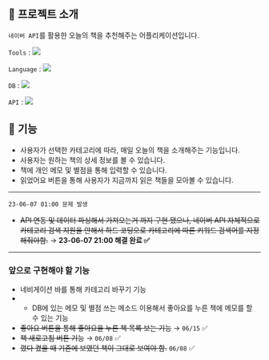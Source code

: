 ## 📌 프로젝트 소개

`네이버 API`를 활용한 오늘의 책을 추천해주는 어플리케이션입니다. 

`Tools` :  <a href="#" target="_blank"><img src="https://img.shields.io/badge/Android Studio-3DDC84.svg?style=flat&logo=Android-Studio&logoColor=FFFFFF"/></a>&nbsp;

`Language` :  <a href="#" target="_blank"><img src="https://img.shields.io/badge/Java-f89820.svg?style=flat&logo=javalogoColor=FFFFFF"/></a>&nbsp;

`DB` :  <a href="#" target="_blank"><img src="https://img.shields.io/badge/SQLite-003B57.svg?style=flat&logo=SQLite&logoColor=FFFFFF"/></a>&nbsp;

`API` : <a href="#" target="_blank"><img src="https://img.shields.io/badge/Naver API-03C75A.svg?style=flat&logo=Naver&logoColor=FFFFFF"/></a>&nbsp;

## 🧱 기능
+ 사용자가 선택한 카테고리에 따라, 매일 오늘의 책을 소개해주는 기능입니다.
+ 사용자는 원하는 책의 상세 정보를 볼 수 있습니다.
+ 책에 개인 메모 및 별점을 통해 입력할 수 있습니다.
+ 읽었어요 버튼을 통해 사용자가 지금까지 읽은 책들을 모아볼 수 있습니다.

___

`23-06-07 01:00 문제 발생`

+ ~~API 연동 및 데이터 파싱해서 가져오는거 까지 구현 됐으나, 네이버 API 자체적으로 카테고리 검색 지원을 안해서 하드 코딩으로 카테고리에 따른 키워드 검색어를 지정해줘야함.~~
→ **23-06-07 21:00 해결 완료 ✅**

___

### 앞으로 구현해야 할 기능

+ 네비게이션 바를 통해 카테고리 바꾸기 기능
+ + DB에 있는 메모 및 별점 쓰는 메소드 이용해서 좋아요를 누른 책에 메모를 할 수 있는 기능
+ ~~좋아요 버튼을 통해 좋아요을 누른 책 목록 보는 기능~~  → `06/15` ✅
+ ~~책 새로고침 버튼 기능~~ → `06/08` ✅
+ ~~껐다 켰을 때 기존에 보였던 책이 그대로 보여야 함.~~ `06/08` ✅
